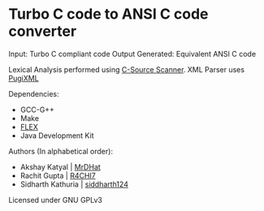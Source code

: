 Turbo C code to ANSI C code converter
=====================================

Input: Turbo C compliant code
Output Generated: Equivalent ANSI C code

Lexical Analysis performed using [C-Source Scanner](https://code.google.com/p/c-source-scanner/). 
XML Parser uses [PugiXML](http://pugixml.org/)

Dependencies:
+ GCC-G++
+ Make
+ [FLEX](http://flex.sourceforge.net/)
+ Java Development Kit


Authors (In alphabetical order):
+ Akshay Katyal | [MrDHat](http://github.com/MrDHat)
+ Rachit Gupta | [R4CHI7](http://github.com/R4CHI7)
+ Sidharth Kathuria | [siddharth124](http://github.com/siddharth124)


Licensed under GNU GPLv3
